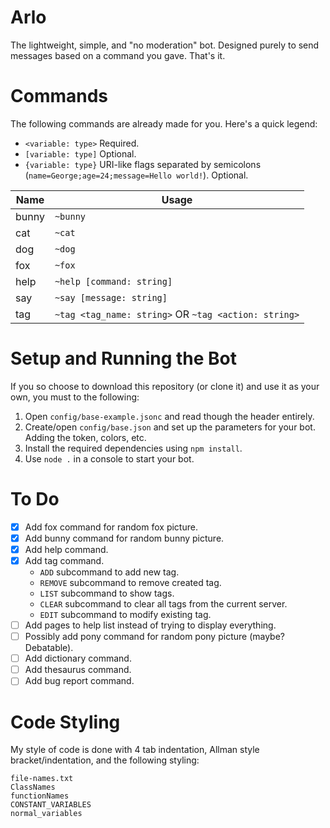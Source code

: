 # Arlo
The lightweight, simple, and "no moderation" bot. Designed purely to send messages based on a command you gave. That's it.

# Commands
The following commands are already made for you. Here's a quick legend:
- `<variable: type>` Required.
- `[variable: type]` Optional.
- `{variable: type}` URI-like flags separated by semicolons (`name=George;age=24;message=Hello world!`). Optional.

| Name   | Usage                                                 |
| ------ | ----------------------------------------------------- |
| bunny  | `~bunny`                                              |
| cat    | `~cat`                                                |
| dog    | `~dog`                                                |
| fox    | `~fox`                                                |
| help   | `~help [command: string]`                             |
| say    | `~say [message: string]`                              |
| tag    | `~tag <tag_name: string>` OR `~tag <action: string>`  |

# Setup and Running the Bot
If you so choose to download this repository (or clone it) and use it as your own, you must to the following:
1. Open `config/base-example.jsonc` and read though the header entirely.
2. Create/open `config/base.json` and set up the parameters for your bot. Adding the token, colors, etc.
3. Install the required dependencies using `npm install`.
4. Use `node .` in a console to start your bot.

# To Do
- [x] Add fox command for random fox picture.
- [x] Add bunny command for random bunny picture.
- [x] Add help command.
- [x] Add tag command.
	- `ADD` subcommand to add new tag.
	- `REMOVE` subcommand to remove created tag.
	- `LIST` subcommand to show tags.
	- `CLEAR` subcommand to clear all tags from the current server.
	- `EDIT` subcommand to modify existing tag.
- [ ] Add pages to help list instead of trying to display everything.
- [ ] Possibly add pony command for random pony picture (maybe? Debatable).
- [ ] Add dictionary command.
- [ ] Add thesaurus command.
- [ ] Add bug report command.

# Code Styling
My style of code is done with 4 tab indentation, Allman style bracket/indentation, and the following styling:
```
file-names.txt
ClassNames
functionNames
CONSTANT_VARIABLES
normal_variables
```
